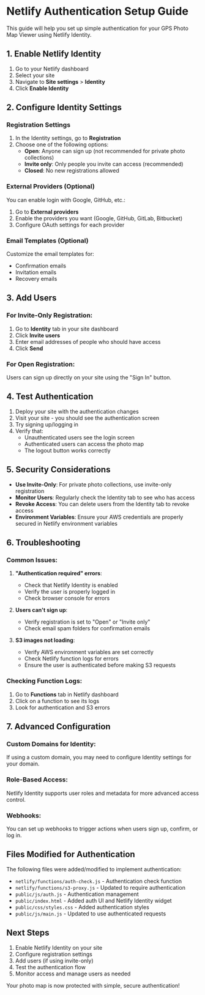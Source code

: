 # Netlify Authentication Setup Guide

This guide will help you set up simple authentication for your GPS Photo Map Viewer using Netlify Identity.

## 1. Enable Netlify Identity

1. Go to your Netlify dashboard
2. Select your site
3. Navigate to **Site settings** > **Identity**
4. Click **Enable Identity**

## 2. Configure Identity Settings

### Registration Settings
1. In the Identity settings, go to **Registration**
2. Choose one of the following options:
   - **Open**: Anyone can sign up (not recommended for private photo collections)
   - **Invite only**: Only people you invite can access (recommended)
   - **Closed**: No new registrations allowed

### External Providers (Optional)
You can enable login with Google, GitHub, etc.:
1. Go to **External providers**
2. Enable the providers you want (Google, GitHub, GitLab, Bitbucket)
3. Configure OAuth settings for each provider

### Email Templates (Optional)
Customize the email templates for:
- Confirmation emails
- Invitation emails
- Recovery emails

## 3. Add Users

### For Invite-Only Registration:
1. Go to **Identity** tab in your site dashboard
2. Click **Invite users**
3. Enter email addresses of people who should have access
4. Click **Send**

### For Open Registration:
Users can sign up directly on your site using the "Sign In" button.

## 4. Test Authentication

1. Deploy your site with the authentication changes
2. Visit your site - you should see the authentication screen
3. Try signing up/logging in
4. Verify that:
   - Unauthenticated users see the login screen
   - Authenticated users can access the photo map
   - The logout button works correctly

## 5. Security Considerations

- **Use Invite-Only**: For private photo collections, use invite-only registration
- **Monitor Users**: Regularly check the Identity tab to see who has access
- **Revoke Access**: You can delete users from the Identity tab to revoke access
- **Environment Variables**: Ensure your AWS credentials are properly secured in Netlify environment variables

## 6. Troubleshooting

### Common Issues:

1. **"Authentication required" errors**:
   - Check that Netlify Identity is enabled
   - Verify the user is properly logged in
   - Check browser console for errors

2. **Users can't sign up**:
   - Verify registration is set to "Open" or "Invite only"
   - Check email spam folders for confirmation emails

3. **S3 images not loading**:
   - Verify AWS environment variables are set correctly
   - Check Netlify function logs for errors
   - Ensure the user is authenticated before making S3 requests

### Checking Function Logs:
1. Go to **Functions** tab in Netlify dashboard
2. Click on a function to see its logs
3. Look for authentication and S3 errors

## 7. Advanced Configuration

### Custom Domains for Identity:
If using a custom domain, you may need to configure Identity settings for your domain.

### Role-Based Access:
Netlify Identity supports user roles and metadata for more advanced access control.

### Webhooks:
You can set up webhooks to trigger actions when users sign up, confirm, or log in.

## Files Modified for Authentication

The following files were added/modified to implement authentication:

- `netlify/functions/auth-check.js` - Authentication check function
- `netlify/functions/s3-proxy.js` - Updated to require authentication
- `public/js/auth.js` - Authentication management
- `public/index.html` - Added auth UI and Netlify Identity widget
- `public/css/styles.css` - Added authentication styles
- `public/js/main.js` - Updated to use authenticated requests

## Next Steps

1. Enable Netlify Identity on your site
2. Configure registration settings
3. Add users (if using invite-only)
4. Test the authentication flow
5. Monitor access and manage users as needed

Your photo map is now protected with simple, secure authentication!
